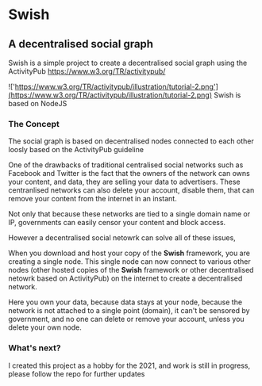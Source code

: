 # Swish
## A decentralised social graph

Swish is a simple project to create a decentralised social graph using the ActivityPub https://www.w3.org/TR/activitypub/

!['https://www.w3.org/TR/activitypub/illustration/tutorial-2.png'](https://www.w3.org/TR/activitypub/illustration/tutorial-2.png)
Swish is based on NodeJS

### The Concept

The social graph is based on decentralised nodes connected to each other loosly based on the ActivityPub guideline

One of the drawbacks of traditional centralised social networks such as Facebook and Twitter is the fact that the owners of the network can owns your content, and data, they are selling your data to advertisers. These centranlised networks can also delete your account, disable them, that can remove your content from the internet in an instant.

Not only that because these networks are tied to a single domain name or IP, governments can easily censor your content and block access.

However a decentralised social netowrk can solve all of these issues,

When you download and host your copy of the **Swish** framework, you are creating a single node. This single node can now connect to various other nodes (other hosted copies of the **Swish** framework or other decentralised netowrk based on ActivityPub) on the internet to create a decentralised network.

Here you own your data, because data stays at your node, because the network is not attached to a single point (domain), it can't be sensored by government, and no one can delete or remove your account, unless you delete your own node.

### What's next?

I created this project as a hobby for the 2021, and work is still in progress, please follow the repo for further updates
